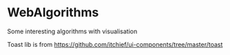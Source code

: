 # WebAlgorithms
Some interesting algorithms with visualisation

Toast lib is from https://github.com/itchief/ui-components/tree/master/toast